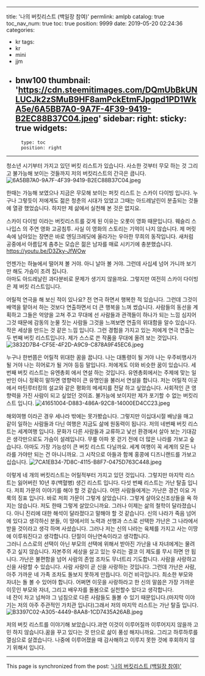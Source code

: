 
---
title: '나의 버킷리스트 (백일장 참여)'
permlink: amlpb
catalog: true
toc_nav_num: true
toc: true
position: 9999
date: 2019-05-20 02:24:36
categories:
- kr
tags:
- kr
- mini
- jjm
- bnw100
thumbnail: 'https://cdn.steemitimages.com/DQmUbBkUNLUCJk2zSMuB9HF8amPckEtmFJpgpd1PD1WkA5e/6A5BB7A0-9A7F-4F39-9419-B2EC88B37C04.jpeg'
sidebar:
    right:
        sticky: true
widgets:
    -
        type: toc
        position: right
---


청소년 시기부터 가지고 있던 버킷 리스트가 있습니다.
사소한 것부터 무모 하는 것 그리고 불가능해 보이는 것들까지 저의 버킷리스트의 간극은 큽니다.  
![6A5BB7A0-9A7F-4F39-9419-B2EC88B37C04.jpeg](https://cdn.steemitimages.com/DQmUbBkUNLUCJk2zSMuB9HF8amPckEtmFJpgpd1PD1WkA5e/6A5BB7A0-9A7F-4F39-9419-B2EC88B37C04.jpeg)

한때는 가능해 보였으나 지금은 무모해 보이는 퍼킷 리스트 
는 스카이 다이빙 입니다. 
누구나 그렇듯이 저에게도 젊은 청춘의 시대가 있었고 그때는 아드레날린이 분출되는 것들에 열광 했었습니다. 하지만 제 삶에서 실천해 본 것은 없지요.

스카이 다이빙 이라는 버킷리스트를 갖게 된 이유는 오롯이 영화 때문입니다. 웨슬리 스나입스 의 주연 영화 고공침투. 사실 이 영화의 스토리는 기억이 나지 않습니다. 제 머릿속에 남아있는 장면은 바로 엔딩크레딧에 올라가는 우아한 무희의 동작입니다.
새처럼 공중에서 아름답게 춤추는 모습은 젊은 남자를 매료 시키기에 충분했습니다. 
https://youtu.be/D3Zky-JfWOw

언젠가는 하늘에서 떨어져 볼 거야. 아니 날아 볼 거야. 그런데 사십세 넘어 가니까 보기만 해도 가슴이 조려 집니다.  
아마도 아드레날린 과다분비로 문제가 생기지 않을까요. 그렇지만 여전히 스카이 다이빙은 제 버킷 리스트입니다.

   어릴적 연극을 해 보신 적이 있나요? 전 연극 하면서 행복한 적 있습니다. 그런데 그것이 배역을 맡아서 하는 것보다 연출하면서 더 큰 행복을 느껴 썼습니다. 
사람들의 동선을 계획하고 그들은 억양을 고쳐 주고 무대에 선 사람들과 관객들이 하나가 되는 느낌 심지어 그것 때문에 감동의 눈물 짓는 사람들 그것을 느껴보면 연출의 위대함을 알수 있습니다. 작은 세상을 만드는 것 같은 느낌 입니다.
그런 경험을 가지고 있는 저에게 연극 연출는 두 번째 버킷 리스트입니다. 제가 스스로 쓴 작품을 무대에 올려 보는 것입니다.
![3832D7B4-CF5E-4F2D-A9C9-C878A9F45EC6.jpeg](https://cdn.steemitimages.com/DQmUHzg3cRuVZUbQSabAao9HJxXfud5bE8UMhu4iPBPAyHf/3832D7B4-CF5E-4F2D-A9C9-C878A9F45EC6.jpeg)

누구나 한번쯤은 어릴적 위대한 꿈을 꿉니다. 나는 대통령이 될 거야 나는 우주비행사가 될 거야 나는 히어로가 될 거야 등등 말입니다. 저에게도 이와 비슷한 꿈이 있습니다. 세 번째 버킷 리스트는 유엔총회 에서 연설 하는 것입니다. 유엔총회에서는 주제에 맞는 일반인 아니 정확히 말하면 영향력이 큰 유명인을 불러서 연설을 합니다. 저는 어릴적 이곳에서 마틴루터킹의 설교와 같은 평화의 메세지를 전달 하고 싶었습니다. 사회적인 큰 영향력을 가진 사람이 되고 싶었던 것이죠. 불가능에 보이지만 제가  포기할 수 없는 버킷리스트 입니다.
![41651004-D883-486A-92C8-14000ED4CC23.jpeg](https://cdn.steemitimages.com/DQmZxYW5yveaZRN1rmAkSqRRvT8f6pegJawpcqu92KzKkP8/41651004-D883-486A-92C8-14000ED4CC23.jpeg)

해외여행 이라곤 경우 세나라 밖에는 못가봤습니다. 그렇지만 이십대시절 배낭을 매고 같이 일하는 사람들과 다닌 여행은 지금도 삶에 원동력이 됩니다. 저의 네번째 버킷 리스트는
세계여행 입니다. 문화가 다른 사람들과 교류하고 낯선 환경에서 살아 보는 기대감은 생각만으로도 가슴이 설레입니다.
무릎 아파 못 걷기 전에 더 많은 나라를 가보고 슾습니다. 아마도 가장 가능성이 큰 버킷 리스트 다닐까요. 세계 여행이 꼭 세계의 모든 나라를 가야만 되는 건 아니니까요. 그 시작으로 아들과 함께 홍콩에 디즈니랜드를 가보고 십습니다.
![7CA1EB34-7D8C-4115-B8F7-0475D763C448.jpeg](https://cdn.steemitimages.com/DQmYvPc2S5LrqfriZLGue1HEh6BM6EnEXtNNFPj73TVN4dt/7CA1EB34-7D8C-4115-B8F7-0475D763C448.jpeg)

이렇게 네 개의 버킷리스트는 어릴적부터 가지고 있던 것입니다. 그렇지만 마지막 리스트는 잃어버린 10년 후(백혈병) 생긴 리스트 입니다. 
다섯 번째 리스트는 가난 탈출 입니다. 저희 가문의 이야기를 해야 할 것 같습니다. 어떤 사람들에게는 가난은 경건 이요 거룩의 징표 입니다. 바로 저희 가문이 그렇게 살았습니다. 그렇게 살아오신조상들을 욕 하지는 않습니다. 저도 한때 그렇게 살았으니까요. 그러나 이제는 삶의 철학이 달라졌습니다. 아니 진리에 대한 해석이 달라졌다고 말해야 할 것 같습니다. 
신의 나라가 죽음 넘어에 있다고 생각하신 분들, 이 땅에서의 노력과 선행과 스스로 선택한 가난은 그 나라에서 받을 것이라고 생각 하며 사셨습니다. 그러나 저는 신의 나라는 육체를 가지고 사는 이땅에 이루워진다고 생각합니다. 단절이 아닌연속이라고 생각합니다.  
그러니 스스로의 선택이 아닌 부모의 선택에 위해서 받아진 가난을 내 자녀에게는 물려주고 싶지 않습니다. 자본주의 세상을 살고 있는 우리는 결코 이 제도를 무시 하면 안 됩니다. 
가난은 불편함을 넘어 사람의 존엄 조차도 무너트리 기도합니다.
사람을 사랑하고 신을 사랑할 수 있습니다. 사람 사랑이 곧 신을 사랑하는 것입니다. 그런데 가난은 사람, 아주 가까운 네 가족 조차도 돌보지 못하게 만듭니다. 이건 비극입니다. 최소한 부모와 자녀는 돌 볼 수 있어야 합니다. 어쩌면 이웃을 사랑하라고 한 신의 말씀은 가장 가까운 이웃인 부모와 자녀, 그리고 배우자를 돌봄으로 실천할수 있다고 생각합니다.  
네 잔이 차고 넘쳐야 그 넘침으로 다른 사람들도 돌볼 수 있기 때문입니다.(마지막 이야기는 저의 아주 주관적인 가치관 입니다)그래서 저의 마지막 리스트는 가난 탈출 입니다.
![B3397C02-A305-4449-8AA8-1CD7435A26AB.jpeg](https://cdn.steemitimages.com/DQmPB4dLvvjFhX74q9wtxGB2Xvd2TRoJyZgPZZrBJd7RKQx/B3397C02-A305-4449-8AA8-1CD7435A26AB.jpeg)

저의 버킷 리스트를 이야기해 보았습니다.과연 이것이 이루어질까 이루어지지 않을까 고민 하지 않습니다.꿈을 꾸고 있다는 것 만으로 삶이 풍성 해지니까요. 그리고 하루하루를 열심으로 살겠습니다. 나중에 이루어졌을 때 감사해하고 이루지 못한 것에 후회하지 않기 위해서 입니다.

- - -

This page is synchronized from the post: ['나의 버킷리스트 (백일장 참여)'](https://steemit.com/@kingbit/amlpb)
